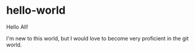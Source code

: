 # hello-world
Hello All!

I'm new to this world, but I would love to become very proficient in the git world.
